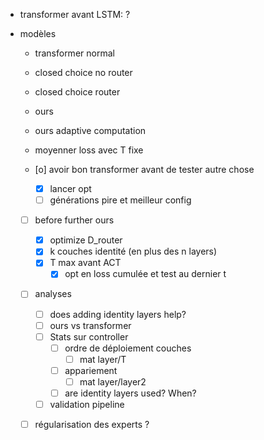 - transformer avant LSTM: ?


- modèles
    - transformer normal
    - closed choice no router
    - closed choice router
    - ours
    - ours adaptive computation
    - moyenner loss avec T fixe

    - [o] avoir bon transformer avant de tester autre chose
        - [x] lancer opt
        - [ ] générations pire et meilleur config
    - [ ] before further ours
        - [x] optimize D_router
        - [x] k couches identité (en plus des n layers)
        - [x] T max avant ACT
            - [x] opt en loss cumulée et test au dernier t
    - [ ] analyses
        - [ ] does adding identity layers help?
        - [ ] ours vs transformer
        - [ ] Stats sur controller
            - [ ] ordre de déploiement couches
                - [ ] mat layer/T
            - [ ] appariement 
                - [ ] mat layer/layer2
            - [ ] are identity layers used? When?
        - [ ] validation pipeline
    - [ ] régularisation des experts ?
    
